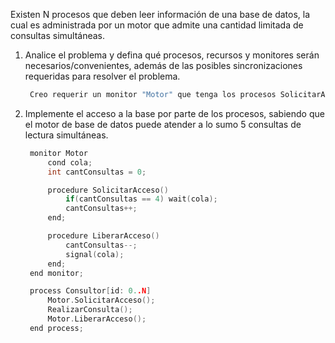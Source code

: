 Existen N procesos que deben leer información de una base de datos, la cual es administrada
por un motor que admite una cantidad limitada de consultas simultáneas.

1. Analice el problema y defina qué procesos, recursos y monitores serán necesarios/convenientes, además de las posibles sincronizaciones requeridas para resolver el problema.

   ````C
    Creo requerir un monitor "Motor" que tenga los procesos SolicitarAcceso() y LiberarAcceso(), además de una base de datos como recurso.
   ````
2. Implemente el acceso a la base por parte de los procesos, sabiendo que el motor de
   base de datos puede atender a lo sumo 5 consultas de lectura simultáneas.

   ````C
    monitor Motor
        cond cola;
        int cantConsultas = 0;

        procedure SolicitarAcceso()
            if(cantConsultas == 4) wait(cola);
            cantConsultas++;
        end;

        procedure LiberarAcceso()
            cantConsultas--;
            signal(cola);
        end;
    end monitor;

    process Consultor[id: 0..N]
        Motor.SolicitarAcceso();
        RealizarConsulta();
        Motor.LiberarAcceso();
    end process;
   ````
